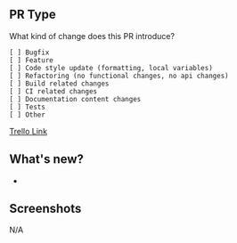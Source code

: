 ## PR Type

What kind of change does this PR introduce?

```
[ ] Bugfix
[ ] Feature
[ ] Code style update (formatting, local variables)
[ ] Refactoring (no functional changes, no api changes)
[ ] Build related changes
[ ] CI related changes
[ ] Documentation content changes
[ ] Tests
[ ] Other
```

[Trello Link](https://xsolve.atlassian.net/browse/PROJECT_KEY)

## What's new?

-

## Screenshots

N/A
